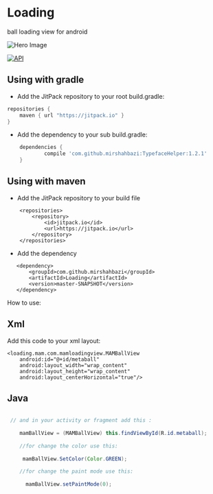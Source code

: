 # Loading
ball loading view for android


![Hero Image](https://github.com/mirshahbazi/Loading/blob/master/app/preview/sample.gif)


[![API](https://img.shields.io/badge/API-14%2B-brightgreen.svg?style=flat)](https://android-arsenal.com/api?level=14)

## Using with gradle
- Add the JitPack repository to your root build.gradle:
```gradle
repositories {
    maven { url "https://jitpack.io" }
}
```

- Add the dependency to your sub build.gradle:
```gradle
	dependencies {
	        compile 'com.github.mirshahbazi:TypefaceHelper:1.2.1'
	}

```
## Using with maven
- Add the JitPack repository to your build file
```maven:
	<repositories>
		<repository>
		    <id>jitpack.io</id>
		    <url>https://jitpack.io</url>
		</repository>
	</repositories>
 ``` 
-  Add the dependency
 ```maven: 
  	<dependency>
	    <groupId>com.github.mirshahbazi</groupId>
	    <artifactId>Loading</artifactId>
	    <version>master-SNAPSHOT</version>
	</dependency>
```

How to use:
## Xml

 Add this code to your xml layout:


    <loading.mam.com.mamloadingview.MAMBallView
        android:id="@+id/metaball"
        android:layout_width="wrap_content"
        android:layout_height="wrap_content"
        android:layout_centerHorizontal="true"/>
	
## Java
```java        
        
 // and in your activity or fragment add this :
  
    mamBallView = (MAMBallView) this.findViewById(R.id.metaball);
    
    //for change the color use this:
    
     mamBallView.SetColor(Color.GREEN);
    
    //for change the paint mode use this:
    
      mamBallView.setPaintMode(0);
      
```      

  


